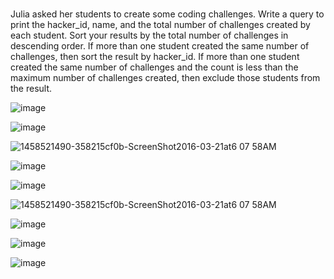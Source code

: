 #
Julia asked her students to create some coding challenges. Write a query to print the hacker_id, name, and the total number of challenges created by each student. Sort your results by the total number of challenges in descending order. If more than one student created the same number of challenges, then sort the result by hacker_id. If more than one student created the same number of challenges and the count is less than the maximum number of challenges created, then exclude those students from the result.

![image](https://github.com/DeepanRaju-exe/Hacker_Rank_SQL_Solutions/assets/68472546/10fc4e73-c2a0-47bc-a3c8-37d06bdfd501)

![image](https://github.com/DeepanRaju-exe/Hacker_Rank_SQL_Solutions/assets/68472546/800616d9-1136-4694-b0a7-5cfcf83a6cf8)

![1458521490-358215cf0b-ScreenShot2016-03-21at6 07 58AM](https://github.com/DeepanRaju-exe/Hacker_Rank_SQL_Solutions/assets/68472546/690a21d3-9b6e-47b3-8adc-d487f384f386)

![image](https://github.com/DeepanRaju-exe/Hacker_Rank_SQL_Solutions/assets/68472546/051e18de-3cb7-4bba-bd39-8c4f054f33d8)

![image](https://github.com/DeepanRaju-exe/Hacker_Rank_SQL_Solutions/assets/68472546/0035099e-8519-49ac-8f62-8085d11bfc70)


![1458521490-358215cf0b-ScreenShot2016-03-21at6 07 58AM](https://github.com/DeepanRaju-exe/Hacker_Rank_SQL_Solutions/assets/68472546/df4c29db-37aa-4be7-b272-282642c1a1a1)

![image](https://github.com/DeepanRaju-exe/Hacker_Rank_SQL_Solutions/assets/68472546/557550d7-4fa0-4ce5-b72a-aa1a61977346)

![image](https://github.com/DeepanRaju-exe/Hacker_Rank_SQL_Solutions/assets/68472546/75793e0c-1a15-4569-b326-64bb0ad5fb2e)

![image](https://github.com/DeepanRaju-exe/Hacker_Rank_SQL_Solutions/assets/68472546/c7914e06-9bfd-43ec-b282-ef39cbb7a231)







